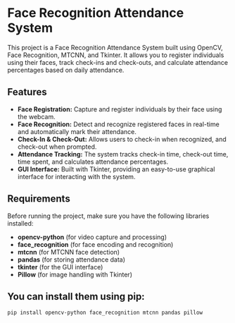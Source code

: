 # Face Recognition Attendance System
This project is a Face Recognition Attendance System built using OpenCV, Face Recognition, MTCNN, and Tkinter. It allows you to register individuals using their faces, track check-ins and check-outs, and calculate attendance percentages based on daily attendance.

## Features
- **Face Registration:** Capture and register individuals by their face using the webcam.
- **Face Recognition:** Detect and recognize registered faces in real-time and automatically mark their attendance.
- **Check-In & Check-Out:** Allows users to check-in when recognized, and check-out when prompted.
- **Attendance Tracking:** The system tracks check-in time, check-out time, time spent, and calculates attendance percentages.
- **GUI Interface:** Built with Tkinter, providing an easy-to-use graphical interface for interacting with the system.

## Requirements
Before running the project, make sure you have the following libraries installed:
- **opencv-python** (for video capture and processing)
- **face_recognition** (for face encoding and recognition)
- **mtcnn** (for MTCNN face detection)
- **pandas** (for storing attendance data)
- **tkinter** (for the GUI interface)
- **Pillow** (for image handling with Tkinter)

## You can install them using pip:
``` pip install opencv-python face_recognition mtcnn pandas pillow ```


